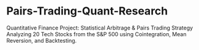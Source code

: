 # Pairs-Trading-Quant-Research
Quantitative Finance Project: Statistical Arbitrage &amp; Pairs Trading Strategy Analyzing 20 Tech Stocks from the S&amp;P 500 using Cointegration, Mean Reversion, and Backtesting.
